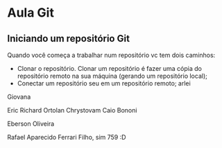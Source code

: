 # Aula Git

## Iniciando um repositório Git

Quando você começa a trabalhar num repositório vc tem dois caminhos:

- Clonar o repositório. Clonar um repositório é fazer uma cópia do repositório remoto na sua máquina (gerando um repositório local);
- Conectar um repositório seu em um repositório remoto;
arlei 

Giovana

Eric Richard Ortolan Chrystovam
Caio Bononi

Eberson Oliveira






































































































































































































































































































































































































































































































































































































































































































































































Rafael Aparecido Ferrari Filho, sim 759 :D